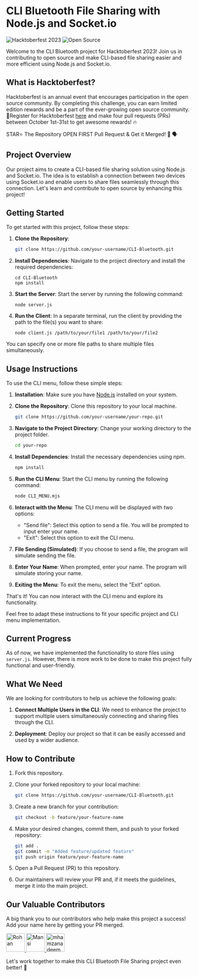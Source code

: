 # CLI Bluetooth File Sharing with Node.js and Socket.io

![Hacktoberfest 2023](https://img.shields.io/badge/Hacktoberfest-2023-blueviolet.svg)
![Open Source](https://img.shields.io/badge/Open%20Source-Yes-brightgreen.svg)

Welcome to the CLI Bluetooth project for Hacktoberfest 2023! Join us in contributing to open source and make CLI-based file sharing easier and more efficient using Node.js and Socket.io.

## What is Hacktoberfest?

Hacktoberfest is an annual event that encourages participation in the open source community. By completing this challenge, you can earn limited edition rewards and be a part of the ever-growing open source community.📢Register for Hacktoberfest [here](https://hacktoberfest.com) and make four pull requests (PRs) between October 1st-31st to get awesome rewards! 🔥

STAR⭐ The Repository OPEN FIRST Pull Request & Get it Merged! 🎉 🗣

## Project Overview

Our project aims to create a CLI-based file sharing solution using Node.js and Socket.io. The idea is to establish a connection between two devices using Socket.io and enable users to share files seamlessly through this connection. Let's learn and contribute to open source by enhancing this project!

## Getting Started

To get started with this project, follow these steps:

1. **Clone the Repository**: 
   ```bash
   git clone https://github.com/your-username/CLI-Bluetooth.git
   
2. **Install Dependencies**: Navigate to the project directory and install the required dependencies:

    ```
    cd CLI-Bluetooth
    npm install
    ```

3. **Start the Server**: Start the server by running the following command:

    ```
    node server.js
    ```

4. **Run the Client**: In a separate terminal, run the client by providing the path to the file(s) you want to share:

    ```
    node client.js /path/to/your/file1 /path/to/your/file2
    ```

You can specify one or more file paths to share multiple files simultaneously.

## Usage Instructions

To use the CLI menu, follow these simple steps:

1. **Installation**: Make sure you have [Node.js](https://nodejs.org/) installed on your system.

2. **Clone the Repository**: Clone this repository to your local machine.

    ```bash
    git clone https://github.com/your-username/your-repo.git
    ```

3. **Navigate to the Project Directory**: Change your working directory to the project folder.

    ```bash
    cd your-repo
    ```

4. **Install Dependencies**: Install the necessary dependencies using npm.

    ```bash
    npm install
    ```

5. **Run the CLI Menu**: Start the CLI menu by running the following command:

    ```bash
    node CLI_MENU.mjs
    ```

6. **Interact with the Menu**: The CLI menu will be displayed with two options:
   - "Send file": Select this option to send a file. You will be prompted to input enter your name.
   - "Exit": Select this option to exit the CLI menu.

7. **File Sending (Simulated)**: If you choose to send a file, the program will simulate sending the file.

8. **Enter Your Name**: When prompted, enter your name. The program will simulate storing your name.

9. **Exiting the Menu**: To exit the menu, select the "Exit" option.

That's it! You can now interact with the CLI menu and explore its functionality.

Feel free to adapt these instructions to fit your specific project and CLI menu implementation.
   
## Current Progress

As of now, we have implemented the functionality to store files using `server.js`. However, there is more work to be done to make this project fully functional and user-friendly.

## What We Need

We are looking for contributors to help us achieve the following goals:

1. **Connect Multiple Users in the CLI**: We need to enhance the project to support multiple users simultaneously connecting and sharing files through the CLI.

2. **Deployment**: Deploy our project so that it can be easily accessed and used by a wider audience.

## How to Contribute

1. Fork this repository.

2. Clone your forked repository to your local machine:

   ```bash
   git clone https://github.com/your-username/CLI-Bluetooth.git
   ```

1. Create a new branch for your contribution:

   ```bash
   git checkout -b feature/your-feature-name
   ```

2. Make your desired changes, commit them, and push to your forked repository:

   ```bash
   git add .
   git commit -m "Added feature/updated feature"
   git push origin feature/your-feature-name
   ```

3. Open a Pull Request (PR) to this repository.

4. Our maintainers will review your PR and, if it meets the guidelines, merge it into the main project.

## Our Valuable Contributors

A big thank you to our contributors who help make this project a success! Add your name here by getting your PR merged.

<div align="left">
      <a href="https://github.com/CS50X-RGB">
    <img src="https://avatars.githubusercontent.com/u/89659393?v=4" width="50" height="50" alt="Rohan">
  </a>
  <a href="https://github.com/Mannxxx">
    <img src="https://images.weserv.nl/?url=https://github.com/Mannxxx.png?v=4&h=300&w=300&fit=cover&mask=circle&maxage=7d" width="50" height="50" alt="Mansi">
  </a>
   <a href="https://github.com/mhamzanadeem">
    <img src="https://images.weserv.nl/?url=https://github.com/mhamzanadeem.png?v=4&h=300&w=300&fit=cover&mask=circle&maxage=7d" width="50" height="50" alt="mhamzanadeem">
  </a>
</div>

Let's work together to make this CLI Bluetooth File Sharing project even better! 🚀
